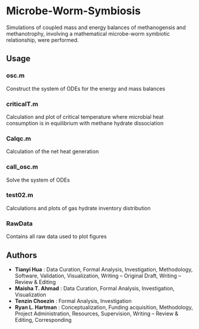 # Microbe-Worm-Symbiosis
Simulations of coupled mass and energy balances of methanogensis and methanotrophy, involving a mathematical microbe-worm symbiotic relationship, were performed.
## Usage

### osc.m
Construct the system of ODEs for the energy and mass balances
### criticalT.m
Calculation and plot of critical temperature where microbial heat consumption is in equilibrium with methane hydrate dissociation
### Calqc.m
Calculation of the net heat generation
### call_osc.m
Solve the system of ODEs
### test02.m
Calculations and plots of gas hydrate inventory distribution
### RawData
Contains all raw data used to plot figures

## Authors

* **Tianyi Hua** : Data Curation, Formal Analysis, Investigation, Methodology, Software, Validation, Visualization, Writing – Original Draft, Writing – Review & Editing
* **Maisha T. Ahmad** : Data Curation, Formal Analysis, Investigation, Visualization
* **Tenzin Choezin** : Formal Analysis, Investigation
* **Ryan L. Hartman** : Conceptualization, Funding acquisition, Methodology, Project Administration, Resources, Supervision, Writing – Review & Editing, Corresponding
